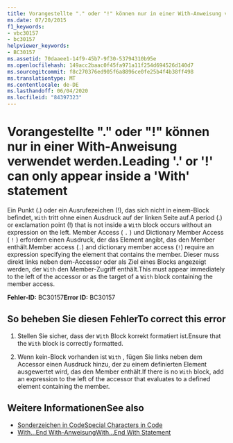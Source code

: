 ```yaml
---
title: Vorangestellte "." oder "!" können nur in einer With-Anweisung verwendet werden.
ms.date: 07/20/2015
f1_keywords:
- vbc30157
- bc30157
helpviewer_keywords:
- BC30157
ms.assetid: 70daaee1-14f9-45b7-9f30-53794310b95e
ms.openlocfilehash: 149acc2baac0f45fa971a11f254d694526d140d7
ms.sourcegitcommit: f8c270376ed905f6a8896ce0fe25b4f4b38ff498
ms.translationtype: MT
ms.contentlocale: de-DE
ms.lasthandoff: 06/04/2020
ms.locfileid: "84397323"
---
```

# <a name="leading--or--can-only-appear-inside-a-with-statement"></a><span data-ttu-id="36f14-102">Vorangestellte "." oder "!" können nur in einer With-Anweisung verwendet werden.</span><span class="sxs-lookup"><span data-stu-id="36f14-102">Leading '.' or '!' can only appear inside a 'With' statement</span></span>
<span data-ttu-id="36f14-103">Ein Punkt (.) oder ein Ausrufezeichen (!), das sich nicht in einem-Block befindet, `With` tritt ohne einen Ausdruck auf der linken Seite auf.</span><span class="sxs-lookup"><span data-stu-id="36f14-103">A period (.) or exclamation point (!) that is not inside a `With` block occurs without an expression on the left.</span></span> <span data-ttu-id="36f14-104">Member Access ( `.` ) und Dictionary Member Access ( `!` ) erfordern einen Ausdruck, der das Element angibt, das den Member enthält.</span><span class="sxs-lookup"><span data-stu-id="36f14-104">Member access (`.`) and dictionary member access (`!`) require an expression specifying the element that contains the member.</span></span> <span data-ttu-id="36f14-105">Dieser muss direkt links neben dem-Accessor oder als Ziel eines Blocks angezeigt werden, der `With` den Member-Zugriff enthält.</span><span class="sxs-lookup"><span data-stu-id="36f14-105">This must appear immediately to the left of the accessor or as the target of a `With` block containing the member access.</span></span>  
  
 <span data-ttu-id="36f14-106">**Fehler-ID:** BC30157</span><span class="sxs-lookup"><span data-stu-id="36f14-106">**Error ID:** BC30157</span></span>  
  
## <a name="to-correct-this-error"></a><span data-ttu-id="36f14-107">So beheben Sie diesen Fehler</span><span class="sxs-lookup"><span data-stu-id="36f14-107">To correct this error</span></span>  
  
1. <span data-ttu-id="36f14-108">Stellen Sie sicher, dass der `With` Block korrekt formatiert ist.</span><span class="sxs-lookup"><span data-stu-id="36f14-108">Ensure that the `With` block is correctly formatted.</span></span>  
  
2. <span data-ttu-id="36f14-109">Wenn kein-Block vorhanden ist `With` , fügen Sie links neben dem Accessor einen Ausdruck hinzu, der zu einem definierten Element ausgewertet wird, das den Member enthält.</span><span class="sxs-lookup"><span data-stu-id="36f14-109">If there is no `With` block, add an expression to the left of the accessor that evaluates to a defined element containing the member.</span></span>  
  
## <a name="see-also"></a><span data-ttu-id="36f14-110">Weitere Informationen</span><span class="sxs-lookup"><span data-stu-id="36f14-110">See also</span></span>

- [<span data-ttu-id="36f14-111">Sonderzeichen in Code</span><span class="sxs-lookup"><span data-stu-id="36f14-111">Special Characters in Code</span></span>](../../programming-guide/program-structure/special-characters-in-code.md)
- [<span data-ttu-id="36f14-112">With...End With-Anweisung</span><span class="sxs-lookup"><span data-stu-id="36f14-112">With...End With Statement</span></span>](../statements/with-end-with-statement.md)
